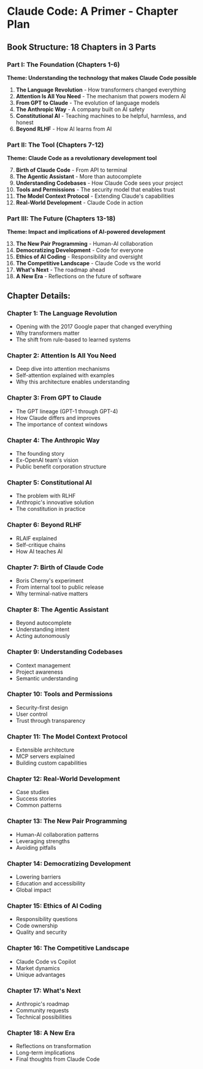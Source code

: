 # Claude Code: A Primer - Chapter Plan

## Book Structure: 18 Chapters in 3 Parts

### Part I: The Foundation (Chapters 1-6)
**Theme: Understanding the technology that makes Claude Code possible**

1. **The Language Revolution** - How transformers changed everything
2. **Attention Is All You Need** - The mechanism that powers modern AI
3. **From GPT to Claude** - The evolution of language models
4. **The Anthropic Way** - A company built on AI safety
5. **Constitutional AI** - Teaching machines to be helpful, harmless, and honest
6. **Beyond RLHF** - How AI learns from AI

### Part II: The Tool (Chapters 7-12)
**Theme: Claude Code as a revolutionary development tool**

7. **Birth of Claude Code** - From API to terminal
8. **The Agentic Assistant** - More than autocomplete
9. **Understanding Codebases** - How Claude Code sees your project
10. **Tools and Permissions** - The security model that enables trust
11. **The Model Context Protocol** - Extending Claude's capabilities
12. **Real-World Development** - Claude Code in action

### Part III: The Future (Chapters 13-18)
**Theme: Impact and implications of AI-powered development**

13. **The New Pair Programming** - Human-AI collaboration
14. **Democratizing Development** - Code for everyone
15. **Ethics of AI Coding** - Responsibility and oversight
16. **The Competitive Landscape** - Claude Code vs the world
17. **What's Next** - The roadmap ahead
18. **A New Era** - Reflections on the future of software

## Chapter Details:

### Chapter 1: The Language Revolution
- Opening with the 2017 Google paper that changed everything
- Why transformers matter
- The shift from rule-based to learned systems

### Chapter 2: Attention Is All You Need
- Deep dive into attention mechanisms
- Self-attention explained with examples
- Why this architecture enables understanding

### Chapter 3: From GPT to Claude
- The GPT lineage (GPT-1 through GPT-4)
- How Claude differs and improves
- The importance of context windows

### Chapter 4: The Anthropic Way
- The founding story
- Ex-OpenAI team's vision
- Public benefit corporation structure

### Chapter 5: Constitutional AI
- The problem with RLHF
- Anthropic's innovative solution
- The constitution in practice

### Chapter 6: Beyond RLHF
- RLAIF explained
- Self-critique chains
- How AI teaches AI

### Chapter 7: Birth of Claude Code
- Boris Cherny's experiment
- From internal tool to public release
- Why terminal-native matters

### Chapter 8: The Agentic Assistant
- Beyond autocomplete
- Understanding intent
- Acting autonomously

### Chapter 9: Understanding Codebases
- Context management
- Project awareness
- Semantic understanding

### Chapter 10: Tools and Permissions
- Security-first design
- User control
- Trust through transparency

### Chapter 11: The Model Context Protocol
- Extensible architecture
- MCP servers explained
- Building custom capabilities

### Chapter 12: Real-World Development
- Case studies
- Success stories
- Common patterns

### Chapter 13: The New Pair Programming
- Human-AI collaboration patterns
- Leveraging strengths
- Avoiding pitfalls

### Chapter 14: Democratizing Development
- Lowering barriers
- Education and accessibility
- Global impact

### Chapter 15: Ethics of AI Coding
- Responsibility questions
- Code ownership
- Quality and security

### Chapter 16: The Competitive Landscape
- Claude Code vs Copilot
- Market dynamics
- Unique advantages

### Chapter 17: What's Next
- Anthropic's roadmap
- Community requests
- Technical possibilities

### Chapter 18: A New Era
- Reflections on transformation
- Long-term implications
- Final thoughts from Claude Code